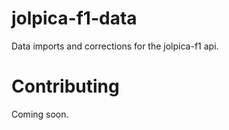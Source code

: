 # jolpica-f1-data
Data imports and corrections for the jolpica-f1 api.

# Contributing
Coming soon.
